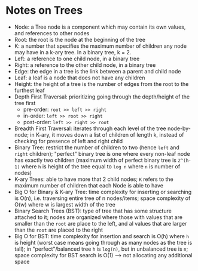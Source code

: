 # Notes on Trees

- Node: a Tree node is a component which may contain its own values, and references to other nodes
- Root: the root is the node at the beginning of the tree
- K: a number that specifies the maximum number of children any node may have in a k-ary tree. In a binary tree, k = 2.
- Left: a reference to one child node, in a binary tree
- Right: a reference to the other child node, in a binary tree
- Edge: the edge in a tree is the link between a parent and child node
- Leaf: a leaf is a node that does not have any children
- Height: the height of a tree is the number of edges from the root to the furthest leaf
- Depth First Traversal: prioritizing going through the depth/height of the tree first
  - pre-order: `root >> left >> right`
  - in-order: `left >> root >> right`
  - post-order: `left >> right >> root`
- Breadth First Traversal: iterates through each level of the tree node-by-node; in K-ary, it moves down a list of children of length k, instead of checking for presence of left and right child
- Binary Tree: restrict the number of children to two (hence `left` and `right` children); "perfect" binary tree is one where every non-leaf node has exactly two children (maximum width of perfect binary tree is `2^(h-1)` where `h` is height of the tree equal to `log n` where `n` is number of nodes)
- K-ary Trees: able to have more that 2 child nodes; `K` refers to the maximum number of children that each Node is able to have
- Big O for Binary & K-ary Tree: time complexity for inserting or searching is O(n), i.e. traversing entire tree of n nodes/items; space complexity of O(w) where w is largest width of the tree
- Binary Search Trees (BST): type of tree that has some structure attached to it; nodes are organized where those with values that are smaller than the `root` are place to the left, and al values that are larger than the `root` are placed to the right
- Big O for BST: time complexity for insertion and search is O(h) where `h` is height (worst case means going through as many nodes as the tree is tall); in "perfect"/balanced tree `h` is `log(n)`, but in unbalanced tree is `n`; space complexity for BST search is O(1) --> not allocating any additional space
